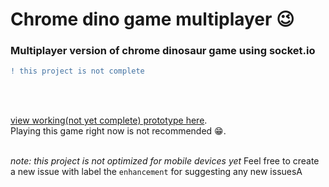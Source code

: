 # Chrome dino game multiplayer 😉

### Multiplayer version of chrome dinosaur game using socket.io

```diff
! this project is not complete
``` 
<br /> <br />

[view working(not yet complete) prototype here](https://chrome-dino-multiplayer001.glitch.me/).<br />
Playing this game right now is not recommended 😁.<br /> <br /> 

*note: this project is not optimized for mobile devices yet*
Feel free to create a new issue with label the ```enhancement``` for suggesting any new issuesA

